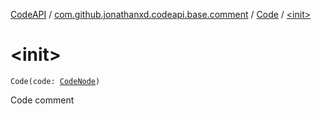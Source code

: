 [CodeAPI](../../index.md) / [com.github.jonathanxd.codeapi.base.comment](../index.md) / [Code](index.md) / [&lt;init&gt;](.)

# &lt;init&gt;

`Code(code: `[`CodeNode`](-code-node/index.md)`)`

Code comment

